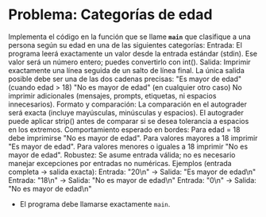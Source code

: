 # Problema: Categorías de edad

Implementa el código en la función que se llame **`main`** que clasifique a una persona según su edad en una de las siguientes categorías:
Entrada:
El programa leerá exactamente un valor desde la entrada estándar (stdin).
Ese valor será un número entero; puedes convertirlo con int().
Salida:
Imprimir exactamente una línea seguida de un salto de línea final.
La única salida posible debe ser una de las dos cadenas precisas:
"Es mayor de edad" (cuando edad > 18)
"No es mayor de edad" (en cualquier otro caso)
No imprimir adicionales (mensajes, prompts, etiquetas, ni espacios innecesarios).
Formato y comparación:
La comparación en el autograder será exacta (incluye mayúsculas, minúsculas y espacios).
El autograder puede aplicar strip() antes de comparar si se desea tolerancia a espacios en los extremos.
Comportamiento esperado en bordes:
Para edad = 18 debe imprimirse "No es mayor de edad".
Para valores mayores a 18 imprimir "Es mayor de edad".
Para valores menores o iguales a 18 imprimir "No es mayor de edad".
Robustez:
Se asume entrada válida; no es necesario manejar excepciones por entradas no numéricas.
Ejemplos (entrada completa -> salida exacta):
Entrada: "20\n" -> Salida: "Es mayor de edad\n"
Entrada: "18\n" -> Salida: "No es mayor de edad\n"
Entrada: "0\n" -> Salida: "No es mayor de edad\n"
- El programa  debe llamarse exactamente `main`.

